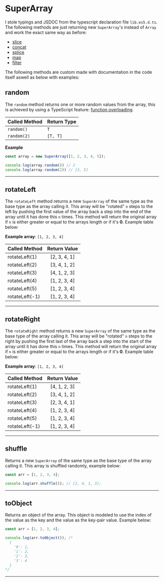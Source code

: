 # SuperArray

I stole typings and JSDOC from the typescript declaration file `lib.es5.d.ts`.
The following methods are just returning new `SuperArray`'s instead of `Array` and work the exact same way as before:

- [slice](https://developer.mozilla.org/en-US/docs/Web/JavaScript/Reference/Global_Objects/Array/slice)
- [concat](https://developer.mozilla.org/en-US/docs/Web/JavaScript/Reference/Global_Objects/Array/concat)
- [splice](https://developer.mozilla.org/en-US/docs/Web/JavaScript/Reference/Global_Objects/Array/splice)
- [map](https://developer.mozilla.org/en-US/docs/Web/JavaScript/Reference/Global_Objects/Array/map)
- [filter](https://developer.mozilla.org/en-US/docs/Web/JavaScript/Reference/Global_Objects/Array/filter)

The following methods are custom made with documentation in the code itself aswell as below with examples:

## random

The `random` method returns one or more random values from the array, this is achieved by using a TypeScript feature: [function overloading](https://www.typescriptlang.org/docs/handbook/functions.html#overloads).

| Called Method | Return Type   |
|---------------|---------------|
| `random()`    | `T`           |
| `random(2)`   | `[T, T]`      |

**Example**
```js
const array = new SuperArray([1, 2, 3, 4, 5]);

console.log(array.random()) // 2
console.log(array.random(2)) // [3, 5]
```

---

## rotateLeft

The `rotateLeft` method returns a new `SuperArray` of the same type as the base type as the array calling it. This array will be "rotated" `n` steps to the left by pushing the first value of the array back a step into the end of the array until it has done this `n` times. This method will return the original array if `n` is either greater or equal to the arrays length or if it's **0**. Example table below:

**Example array**: `[1, 2, 3, 4]`

| Called Method    | Return Value     | 
|------------------|:----------------:|
| rotateLeft(1)    | [2, 3, 4, 1]     |
| rotateLeft(2)    | [3, 4, 1, 2]     |
| rotateLeft(3)    | [4, 1, 2, 3]     |
| rotateLeft(4)    | [1, 2, 3, 4]     |
| rotateLeft(5)    | [1, 2, 3, 4]     |
| rotateLeft(-1)   | [1, 2, 3, 4]     |

---

## rotateRight

The `rotateRight` method returns a new `SuperArray` of the same type as the base type of the array calling it. This array will be "rotated" `n` steps to the right by pushing the first last of the array back a step into the start of the array until it has done this `n` times. This method will return the original array if `n` is either greater or equal to the arrays length or if it's **0**. Example table below:

**Example array**: `[1, 2, 3, 4]`

| Called Method    | Return Value     | 
|------------------|:----------------:|
| rotateLeft(1)    | [4, 1, 2, 3]     |
| rotateLeft(2)    | [3, 4, 1, 2]     |
| rotateLeft(3)    | [2, 3, 4, 1]     |
| rotateLeft(4)    | [1, 2, 3, 4]     |
| rotateLeft(5)    | [1, 2, 3, 4]     |
| rotateLeft(-1)   | [1, 2, 3, 4]     |

---

## shuffle

Returns a new `SuperArray` of the same type as the base type of the array calling it. This array is shuffled randomly, example below:

```js
const arr = [1, 2, 3, 4];

console.log(arr.shuffle()); // [2, 4, 1, 3];
```

---

## toObject

Returns an object of the array. This object is modeled to use the index of the value as the key and the value as the key-pair value. Example below:

```js
const arr = [1, 2, 3, 4];

console.log(arr.toObject()); /*
  {
    '0': 1,
    '1': 2,
    '2': 3,
    '3': 4
  }
*/
```

---

